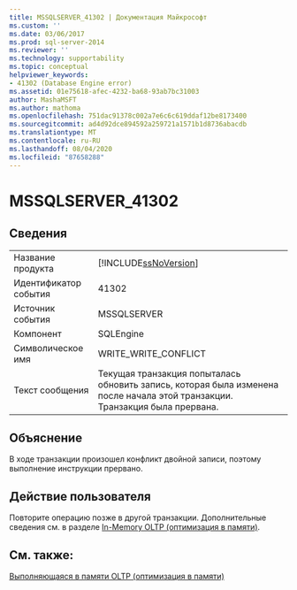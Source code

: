 ```yaml
---
title: MSSQLSERVER_41302 | Документация Майкрософт
ms.custom: ''
ms.date: 03/06/2017
ms.prod: sql-server-2014
ms.reviewer: ''
ms.technology: supportability
ms.topic: conceptual
helpviewer_keywords:
- 41302 (Database Engine error)
ms.assetid: 01e75618-afec-4232-ba68-93ab7bc31003
author: MashaMSFT
ms.author: mathoma
ms.openlocfilehash: 751dac91378c002a7e6c6c619ddaf12be8173400
ms.sourcegitcommit: ad4d92dce894592a259721a1571b1d8736abacdb
ms.translationtype: MT
ms.contentlocale: ru-RU
ms.lasthandoff: 08/04/2020
ms.locfileid: "87658288"
---
```

# <a name="mssqlserver_41302"></a>MSSQLSERVER_41302
    
## <a name="details"></a>Сведения  
  
|||  
|-|-|  
|Название продукта|[!INCLUDE[ssNoVersion](../../includes/ssnoversion-md.md)]|  
|Идентификатор события|41302|  
|Источник события|MSSQLSERVER|  
|Компонент|SQLEngine|  
|Символическое имя|WRITE_WRITE_CONFLICT|  
|Текст сообщения|Текущая транзакция попыталась обновить запись, которая была изменена после начала этой транзакции. Транзакция была прервана.|  
  
## <a name="explanation"></a>Объяснение  
 В ходе транзакции произошел конфликт двойной записи, поэтому выполнение инструкции прервано.  
  
## <a name="user-action"></a>Действие пользователя  
 Повторите операцию позже в другой транзакции. Дополнительные сведения см. в разделе [In-Memory OLTP (оптимизация в памяти)](../in-memory-oltp/in-memory-oltp-in-memory-optimization.md).  
  
## <a name="see-also"></a>См. также:  
 [Выполняющаяся в памяти OLTP (оптимизация в памяти)](../in-memory-oltp/in-memory-oltp-in-memory-optimization.md)  
  
  
